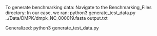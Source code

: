 To generate benchmarking data:
Navigate to the Benchmarking_Files directory:
In our case, we ran:
    python3 generate_test_data.py ../Data/DMPK/dmpk_NC_000019.fasta output.txt

Generalized:
    python3 generate_test_data.py <full directory to input fasta file> <name of where you want data outputted>
